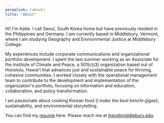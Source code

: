 ```yaml
---
permalink: /about/
title: "About"
---
```


Hi! I'm Katie. I call Seoul, South Korea home but have previously resided in the Philippines and Germany. I am currently based in Middlebury, Vermont, where I am studying Geography and Environmental Justice at Middlebury College. 

My experiences include corporate communications and organizational portfolio development. I spent the last summer working as an Associate for the Institute of Climate and Peace, a 501(c)(3) organization based out of Honolulu, Hawaiʻi that advances just and sustainable peace for thriving, cohesive communities. I worked closely with the operational management team to contribute to the development and implementation of the organization's portfolio, focusing on information and education, collaboration, and policy transformation. 

I am passionate about cooking Korean food (*I make the best kimchi-jjigae*), sustainability, and environmental storytelling. 

You can find my [resume]() here. Please reach me at jheo@middlebury.edu.
